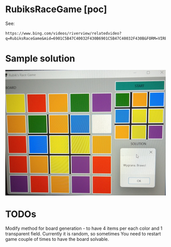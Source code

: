 # RubiksRaceGame [poc]
See:
```
https://www.bing.com/videos/riverview/relatedvideo?q=RubiksRaceGame&mid=6901C5B47C40032F430B6901C5B47C40032F430B&FORM=VIRE
```
# Sample solution
![Solution.jpg](./results/Solution.jpg)
# TODOs
Modify method for board generation - to have 4 items per each color and 1 transparent field.
Currently it is random, so sometimes You need to restart game couple of times to have the board solvable.
